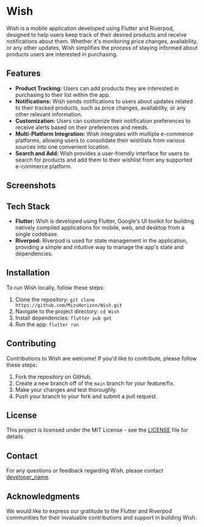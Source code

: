 # Wish

Wish is a mobile application developed using Flutter and Riverpod, designed to help users keep track of their desired products and receive notifications about them. Whether it's monitoring price changes, availability, or any other updates, Wish simplifies the process of staying informed about products users are interested in purchasing.

## Features

- **Product Tracking:** Users can add products they are interested in purchasing to their list within the app.
- **Notifications:** Wish sends notifications to users about updates related to their tracked products, such as price changes, availability, or any other relevant information.
- **Customization:** Users can customize their notification preferences to receive alerts based on their preferences and needs.
- **Multi-Platform Integration:** Wish integrates with multiple e-commerce platforms, allowing users to consolidate their wishlists from various sources into one convenient location.
- **Search and Add:** Wish provides a user-friendly interface for users to search for products and add them to their wishlist from any supported e-commerce platform.

## Screenshots

<!-- Add screenshots of the app here -->

## Tech Stack

- **Flutter:** Wish is developed using Flutter, Google's UI toolkit for building natively compiled applications for mobile, web, and desktop from a single codebase.
- **Riverpod:** Riverpod is used for state management in the application, providing a simple and intuitive way to manage the app's state and dependencies.

## Installation

To run Wish locally, follow these steps:

1. Clone the repository: `git clone https://github.com/MizuHorizon/Wish.git`
2. Navigate to the project directory: `cd Wish`
3. Install dependencies: `flutter pub get`
4. Run the app: `flutter run`

## Contributing

Contributions to Wish are welcome! If you'd like to contribute, please follow these steps:

1. Fork the repository on GitHub.
2. Create a new branch off of the `main` branch for your feature/fix.
3. Make your changes and test thoroughly.
4. Push your branch to your fork and submit a pull request.

## License

This project is licensed under the MIT License - see the [LICENSE](LICENSE) file for details.

## Contact

For any questions or feedback regarding Wish, please contact [developer_name](mailto:anshuman9998@gmail.com).

## Acknowledgments

We would like to express our gratitude to the Flutter and Riverpod communities for their invaluable contributions and support in building Wish.
